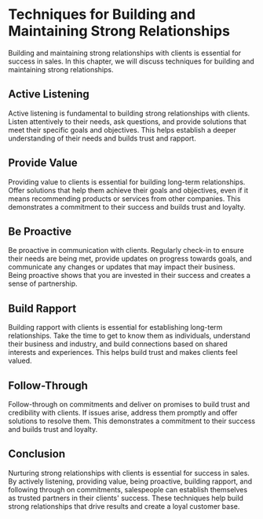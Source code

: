 Techniques for Building and Maintaining Strong Relationships
================================================================================================

Building and maintaining strong relationships with clients is essential for success in sales. In this chapter, we will discuss techniques for building and maintaining strong relationships.

Active Listening
----------------

Active listening is fundamental to building strong relationships with clients. Listen attentively to their needs, ask questions, and provide solutions that meet their specific goals and objectives. This helps establish a deeper understanding of their needs and builds trust and rapport.

Provide Value
-------------

Providing value to clients is essential for building long-term relationships. Offer solutions that help them achieve their goals and objectives, even if it means recommending products or services from other companies. This demonstrates a commitment to their success and builds trust and loyalty.

Be Proactive
------------

Be proactive in communication with clients. Regularly check-in to ensure their needs are being met, provide updates on progress towards goals, and communicate any changes or updates that may impact their business. Being proactive shows that you are invested in their success and creates a sense of partnership.

Build Rapport
-------------

Building rapport with clients is essential for establishing long-term relationships. Take the time to get to know them as individuals, understand their business and industry, and build connections based on shared interests and experiences. This helps build trust and makes clients feel valued.

Follow-Through
--------------

Follow-through on commitments and deliver on promises to build trust and credibility with clients. If issues arise, address them promptly and offer solutions to resolve them. This demonstrates a commitment to their success and builds trust and loyalty.

Conclusion
----------

Nurturing strong relationships with clients is essential for success in sales. By actively listening, providing value, being proactive, building rapport, and following through on commitments, salespeople can establish themselves as trusted partners in their clients' success. These techniques help build strong relationships that drive results and create a loyal customer base.


